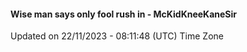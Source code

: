 #### Wise man says only fool rush in - McKidKneeKaneSir
Updated on 22/11/2023 - 08:11:48 (UTC) Time Zone
